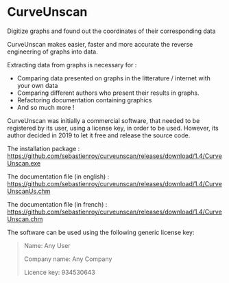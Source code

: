 # CurveUnscan
Digitize graphs and found out the coordinates of their corresponding data

CurveUnscan makes easier, faster and more accurate the reverse engineering of graphs into data.

Extracting data from graphs is necessary for :
* Comparing data presented on graphs in the litterature / internet with your own data
* Comparing different authors who present their results in graphs.
* Refactoring documentation containing graphics
* And so much more !

CurveUnscan was initially a commercial software, that needed to be registered by its user, using a license key, in order to be used.
However, its author decided in 2019 to let it free and release the source code.

The installation package :
https://github.com/sebastienroy/curveunscan/releases/download/1.4/CurveUnscan.exe

The documentation file (in english) :
https://github.com/sebastienroy/curveunscan/releases/download/1.4/CurveUnscanUs.chm

The documentation file (in french) :
https://github.com/sebastienroy/curveunscan/releases/download/1.4/CurveUnscan.chm


The software can be used using the following generic license key:

> Name:
> Any User
> 
>  Company name:
> Any Company
> 
> Licence key:
> 934530643
